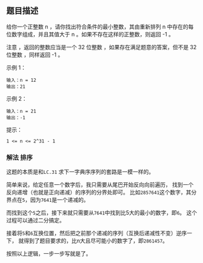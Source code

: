 ## 题目描述
给你一个正整数 n ，请你找出符合条件的最小整数，其由重新排列 n 中存在的每位数字组成，并且其值大于 n 。如果不存在这样的正整数，则返回 -1 。

注意 ，返回的整数应当是一个 32 位整数 ，如果存在满足题意的答案，但不是 32 位整数 ，同样返回 -1 。

示例 1：
```
输入：n = 12
输出：21
```
示例 2：
```
输入：n = 21
输出：-1
```

提示：
```
1 <= n <= 2^31 - 1
```

### 解法 排序
这题的本质是和`LC.31` 求下一字典序序列的套路是一模一样的。

简单来说，给定任意一个数字后，我只需要从尾巴开始反向向前遍历，
找到一个反向递增（也就是正向递减）的序列的分界处即可。
比如`2857641`这个数字，其分界点在`5`，因为`7641`是一个递减的。

而找到这个`5`之后，接下来就只需要从`7641`中找到比5大的最小的数字，即`6`。
这个过程可以通过二分搞定。

接着将`5`和`6`互换位置，然后把之前那个递减的序列（互换后递减性不变）逆序一下，
就得到了题目要求的，比n大且尽可能小的数字了，即`2861457`。

按照以上逻辑，一步一步写就是了。
